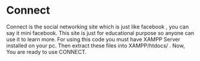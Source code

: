 # Connect
Connect is the social networking site which is just like facebook , you can say it mini facebook. This site is just for educational purpose so anyone can use it to learn more. For using this code you must have XAMPP Server installed on your pc. Then extract these files into XAMPP/htdocs/ . Now, You are ready to use CONNECT.
